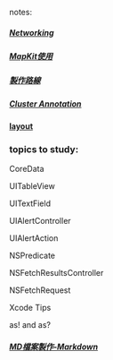 notes:

##### [Networking](https://github.com/dogteeth/SwiftNotes/blob/main/networking.md)
##### [MapKit使用](https://github.com/dogteeth/SwiftNotes/blob/main/MapKit.md)
##### [製作路線](https://github.com/dogteeth/SwiftNotes/blob/main/makingMapRoute.md)
##### [Cluster Annotation](https://codereview.stackexchange.com/questions/212628/custom-map-annotations-and-clusters/214565)
#### [layout](https://github.com/dogteeth/SwiftNotes/blob/main/layout.md)


### topics to study:
CoreData

UITableView

UITextField

UIAlertController

UIAlertAction

NSPredicate

NSFetchResultsController

NSFetchRequest

Xcode Tips

as! and as?

##### [MD檔案製作-Markdown](https://guides.github.com/features/mastering-markdown/)
